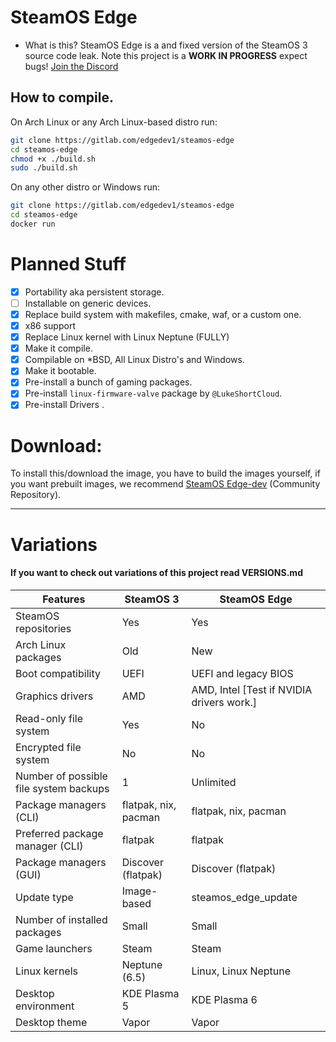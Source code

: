 # SteamOS Edge
- What is this?
SteamOS Edge is a and fixed version of the SteamOS 3 source code leak. Note this project is a **WORK IN PROGRESS** expect bugs! [Join the Discord](https://gitlab.com/edgedev1)

## How to compile.
On Arch Linux or any Arch Linux-based distro run:
```bash
git clone https://gitlab.com/edgedev1/steamos-edge
cd steamos-edge
chmod +x ./build.sh
sudo ./build.sh
```
On any other distro or Windows run:
```bash
git clone https://gitlab.com/edgedev1/steamos-edge
cd steamos-edge
docker run
```

# Planned Stuff
- [X] Portability aka persistent storage.
- [ ] Installable on generic devices.
- [X] Replace build system with makefiles, cmake, waf, or a custom one.
- [X] x86 support 
- [X] Replace Linux kernel with Linux Neptune (FULLY)
- [X] Make it compile.
- [X] Compilable on *BSD, All Linux Distro's and Windows.
- [X] Make it bootable.
- [x] Pre-install a bunch of gaming packages.
- [x] Pre-install `linux-firmware-valve` package by `@LukeShortCloud`.
- [X] Pre-install Drivers .

# Download: 
To install this/download the image, you have to build the images yourself, if you want prebuilt images, we recommend [SteamOS Edge-dev](https://gitlab.com/VPeti11/steamos-edge-dev) (Community Repository).

---

# Variations
#### If you want to check out variations of this project read VERSIONS.md

| Features | SteamOS 3 | SteamOS Edge |
| --- | --- | --- |
| SteamOS repositories | Yes | Yes |
| Arch Linux packages | Old | New |
| Boot compatibility | UEFI | UEFI and legacy BIOS |
| Graphics drivers | AMD | AMD, Intel [Test if NVIDIA drivers work.] |
| Read-only file system | Yes | No |
| Encrypted file system | No | No |
| Number of possible file system backups | 1 | Unlimited |
| Package managers (CLI) | flatpak, nix, pacman | flatpak, nix, pacman  |
| Preferred package manager (CLI) | flatpak | flatpak |
| Package managers (GUI) | Discover (flatpak) | Discover (flatpak) |
| Update type | Image-based | steamos_edge_update |
| Number of installed packages | Small | Small |
| Game launchers | Steam | Steam |
| Linux kernels | Neptune (6.5) | Linux, Linux Neptune |
| Desktop environment | KDE Plasma 5 | KDE Plasma 6 |
| Desktop theme | Vapor | Vapor |